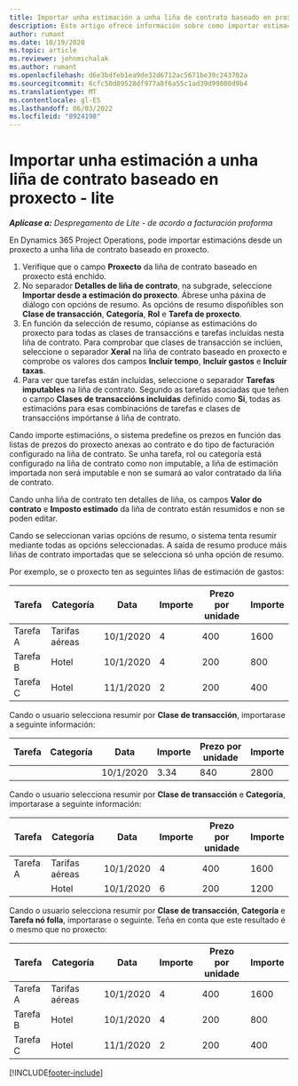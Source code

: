 ```yaml
---
title: Importar unha estimación a unha liña de contrato baseado en proxecto - lite
description: Este artigo ofrece información sobre como importar estimacións financeiras dun proxecto a unha liña de contrato.
author: rumant
ms.date: 10/19/2020
ms.topic: article
ms.reviewer: johnmichalak
ms.author: rumant
ms.openlocfilehash: d6e3bdfeb1ea9de32d6712ac5671be39c243702a
ms.sourcegitcommit: 6cfc50d89528df977a8f6a55c1ad39d99800d9b4
ms.translationtype: MT
ms.contentlocale: gl-ES
ms.lasthandoff: 06/03/2022
ms.locfileid: "8924198"
---
```

# <a name="import-an-estimate-to-a-project-based-contract-line---lite"></a>Importar unha estimación a unha liña de contrato baseado en proxecto - lite

_**Aplícase a:** Despregamento de Lite - de acordo a facturación proforma_

En Dynamics 365 Project Operations, pode importar estimacións desde un proxecto a unha liña de contrato baseado en proxecto.

1. Verifique que o campo **Proxecto** da liña de contrato baseado en proxecto está enchido.
2. No separador **Detalles de liña de contrato**, na subgrade, seleccione **Importar desde a estimación do proxecto**. Ábrese unha páxina de diálogo con opcións de resumo. As opcións de resumo dispoñibles son **Clase de transacción**, **Categoría**, **Rol** e **Tarefa de proxecto**.
3. En función da selección de resumo, cópianse as estimacións do proxecto para todas as clases de transaccións e tarefas incluídas nesta liña de contrato. Para comprobar que clases de transacción se inclúen, seleccione o separador **Xeral** na liña de contrato baseado en proxecto e comprobe os valores dos campos **Incluír tempo**, **Incluír gastos** e **Incluír taxas**. 
4. Para ver que tarefas están incluídas, seleccione o separador **Tarefas imputables** na liña de contrato. Segundo as tarefas asociadas que teñen o campo **Clases de transaccións incluídas** definido como **Si**, todas as estimacións para esas combinacións de tarefas e clases de transaccións impórtanse á liña de contrato.

Cando importe estimacións, o sistema predefine os prezos en función das listas de prezos do proxecto anexas ao contrato e do tipo de facturación configurado na liña de contrato. Se unha tarefa, rol ou categoría está configurado na liña de contrato como non imputable, a liña de estimación importada non será imputable e non se sumará ao valor contratado da liña de contrato.

Cando unha liña de contrato ten detalles de liña, os campos **Valor do contrato** e **Imposto estimado** da liña de contrato están resumidos e non se poden editar.

Cando se seleccionan varias opcións de resumo, o sistema tenta resumir mediante todas as opcións seleccionadas. A saída de resumo produce máis liñas de contrato importadas que se selecciona só unha opción de resumo.

Por exemplo, se o proxecto ten as seguintes liñas de estimación de gastos:

| Tarefa | Categoría | Data | Importe | Prezo por unidade | Importe  |
| --- | --- | --- | --- | --- | --- |
| Tarefa A | Tarifas aéreas | 10/1/2020 | 4 | 400 | 1600 |
| Tarefa B | Hotel | 10/1/2020 | 4 | 200 | 800 |
| Tarefa C | Hotel | 11/1/2020 | 2 | 200 | 400 |

Cando o usuario selecciona resumir por **Clase de transacción**, importarase a seguinte información:

| Tarefa | Categoría | Data | Importe | Prezo por unidade | Importe  |
| --- | --- | --- | --- | --- | --- |
| &nbsp; | &nbsp; | 10/1/2020 | 3.34 | 840 | 2800 |

Cando o usuario selecciona resumir por **Clase de transacción** e **Categoría**, importarase a seguinte información:

| Tarefa | Categoría | Data | Importe | Prezo por unidade | Importe  |
| --- | --- | --- | --- | --- | --- |
| Tarefa A | Tarifas aéreas | 10/1/2020 | 4 | 400 | 1600 |
| &nbsp;| Hotel | 10/1/2020 | 6 | 200 | 1200 |

Cando o usuario selecciona resumir por **Clase de transacción**, **Categoría** e **Tarefa nó folla**, importarase o seguinte. Teña en conta que este resultado é o mesmo que no proxecto:

| Tarefa | Categoría | Data | Importe | Prezo por unidade | Importe  |
| --- | --- | --- | --- | --- | --- |
| Tarefa A | Tarifas aéreas | 10/1/2020 | 4 | 400 | 1600 |
| Tarefa B | Hotel | 10/1/2020 | 4 | 200 | 800 |
| Tarefa C | Hotel | 11/1/2020 | 2 | 200 | 400 |


[!INCLUDE[footer-include](../../includes/footer-banner.md)]